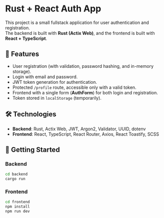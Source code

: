 # Rust + React Auth App

This project is a small fullstack application for user authentication and registration.  
The backend is built with **Rust (Actix Web)**, and the frontend is built with **React + TypeScript**.  

## 📌 Features
- User registration (with validation, password hashing, and in-memory storage).  
- Login with email and password.  
- JWT token generation for authentication.  
- Protected `/profile` route, accessible only with a valid token.  
- Frontend with a single form (**AuthForm**) for both login and registration.  
- Token stored in `localStorage` (temporarily).  

## 🛠 Technologies
- **Backend**: Rust, Actix Web, JWT, Argon2, Validator, UUID, dotenv  
- **Frontend**: React, TypeScript, React Router, Axios, React Toastify, SCSS  

## 🚀 Getting Started
### Backend
```bash
cd backend
cargo run
```

### Frontend
```bash
cd frontend
npm install
npm run dev
```
